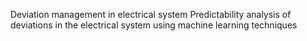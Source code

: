 

Deviation management in electrical system
Predictability analysis of deviations in the electrical system using machine learning techniques
